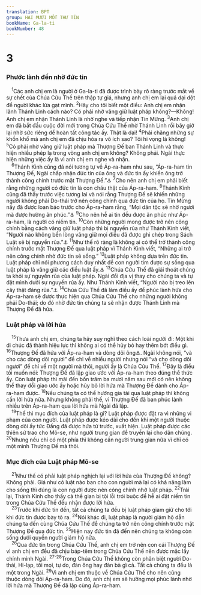```yaml
---
translation: BPT
group: HAI MƯƠI MỐT THƯ TÍN
bookName: Ga-la-ti 
bookNumber: 48
---
```


<div class="title"><h1>3</h1><h3>Phước lành đến nhờ đức tin</h3></div>
<span class="verse ga_3_1"> <sup>1</sup>Các anh chị em là người ở Ga-la-ti đã được trình bày rõ ràng trước mắt về sự chết của Chúa Cứu Thế trên thập tự giá, nhưng anh chị em lại quá dại dột để người khác lừa gạt mình.</span>
<span class="verse ga_3_2"><sup>2</sup>Hãy cho tôi biết một điều: Anh chị em nhận lãnh Thánh Linh cách nào? Có phải nhờ vâng giữ luật pháp không?—Không! Anh chị em nhận Thánh Linh là nhờ nghe và tiếp nhận Tin Mừng.</span>
<span class="verse ga_3_3"><sup>3</sup>Anh chị em đã bắt đầu cuộc đời mới trong Chúa Cứu Thế nhờ Thánh Linh rồi bây giờ lại nhờ sức riêng để hoàn tất công tác ấy. Thật là dại!</span>
<span class="verse ga_3_4"><sup>4</sup>Phải chăng những sự khốn khổ mà anh chị em đã chịu hóa ra vô ích sao? Tôi hi vọng là không!</span>
<span class="verse ga_3_5"><sup>5</sup>Có phải nhờ vâng giữ luật pháp mà Thượng Đế ban Thánh Linh và thực hiện nhiều phép lạ trong vòng anh chị em không? Không phải. Ngài thực hiện những việc ấy là vì anh chị em nghe và nhận.<br/></span>
<span class="verse ga_3_6"> <sup>6</sup>Thánh Kinh cũng đã nói tương tự về Áp-ra-ham như sau, “Áp-ra-ham tin Thượng Đế, Ngài chấp nhận đức tin của ông và đức tin ấy khiến ông trở thành công chính trước mặt Thượng Đế.”<a data-toggle="tooltip" data-placement="bottom" title="Sáng 15:6.">⚓</a></span>
<span class="verse ga_3_7"><sup>7</sup>Cho nên anh chị em phải biết rằng những người có đức tin là con cháu thật của Áp-ra-ham.</span>
<span class="verse ga_3_8"><sup>8</sup>Thánh Kinh cũng đã thấy trước việc tương lai và nói rằng Thượng Đế sẽ khiến những người không phải Do-thái trở nên công chính qua đức tin của họ. Tin Mừng nầy đã được loan báo trước cho Áp-ra-ham rằng, “Mọi dân tộc sẽ nhờ ngươi mà được hưởng ân phúc.”<a data-toggle="tooltip" data-placement="bottom" title="Sáng 12:3.">⚓</a></span>
<span class="verse ga_3_9"><sup>9</sup>Cho nên hễ ai tin đều được ân phúc như Áp-ra-ham, là người có niềm tin.</span>
<span class="verse ga_3_10"><sup>10</sup>Còn những người mong được trở nên công chính bằng cách vâng giữ luật pháp thì bị nguyền rủa như Thánh Kinh viết, “Người nào không bền lòng vâng giữ mọi điều đã được ghi chép trong Sách Luật sẽ bị nguyền rủa.”<a data-toggle="tooltip" data-placement="bottom" title="Phục 27:16.">⚓</a></span>
<span class="verse ga_3_11"><sup>11</sup>Như thế rõ ràng là không ai có thể trở thành công chính trước mặt Thượng Đế qua luật pháp vì Thánh Kinh viết, “Những ai trở nên công chính nhờ đức tin sẽ sống.”</span>
<span class="verse ga_3_12"><sup>12</sup>Luật pháp không dựa trên đức tin. Luật pháp chỉ nói phương cách duy nhất để con người tìm được sự sống qua luật pháp là vâng giữ các điều luật ấy.<a data-toggle="tooltip" data-placement="bottom" title="Xem Lê-vi 18:5.">⚓</a></span>
<span class="verse ga_3_13"><sup>13</sup>Chúa Cứu Thế đã giải thoát chúng ta khỏi sự nguyền rủa của luật pháp. Ngài đổi địa vị thay cho chúng ta và tự đặt mình dưới sự nguyền rủa ấy. Như Thánh Kinh viết, “Người nào bị treo lên cây thật đáng rủa.”<a data-toggle="tooltip" data-placement="bottom" title="Phục 21:23.">⚓</a></span>
<span class="verse ga_3_14"><sup>14</sup>Chúa Cứu Thế đã làm điều ấy để phúc lành hứa cho Áp-ra-ham sẽ được thực hiện qua Chúa Cứu Thế cho những người không phải Do-thái; do đó nhờ đức tin chúng ta sẽ nhận được Thánh Linh mà Thượng Đế đã hứa.<br/></span>
<div class="title"><h3>Luật pháp và lời hứa</h3></div>
<span class="verse ga_3_15"> <sup>15</sup>Thưa anh chị em, chúng ta hãy suy nghĩ theo cách loài người đi: Một khi di chúc đã thành hiệu lực thì không ai có thể hủy bỏ hay thêm bớt điều gì.</span>
<span class="verse ga_3_16"><sup>16</sup>Thượng Đế đã hứa với Áp-ra-ham và dòng dõi ông<a data-toggle="tooltip" data-placement="bottom" title="Nguyên văn, “hạt giống,” cũng có nghĩa là “gia đình.” Trong trường hợp ấy thì từ nầy có nghĩa một gia đình của Thượng Đế trong Chúa Cứu Thế.">⚓</a>. Ngài không nói, “và cho các dòng dõi ngươi” để chỉ về nhiều người nhưng nói “và cho dòng dõi ngươi” để chỉ về một người mà thôi, người ấy là Chúa Cứu Thế.</span>
<span class="verse ga_3_17"><sup>17</sup>Đây là điều tôi muốn nói: Thượng Đế đã lập giao ước với Áp-ra-ham theo đúng thể thức ấy. Còn luật pháp thì mãi đến bốn trăm ba mươi năm sau mới có nên không thể thay đổi giao ước ấy hoặc hủy bỏ lời hứa mà Thượng Đế dành cho Áp-ra-ham được.</span>
<span class="verse ga_3_18"><sup>18</sup>Nếu chúng ta có thể hưởng gia tài qua luật pháp thì không cần lời hứa nữa. Nhưng không phải thế, vì Thượng Đế đã ban phúc lành nhiều trên Áp-ra-ham qua lời hứa mà Ngài đã lập.<br/></span>
<span class="verse ga_3_19"> <sup>19</sup>Thế thì mục đích của luật pháp là gì? Luật pháp được đặt ra vì những vi phạm của con người. Luật pháp được kéo dài cho đến khi một người thuộc dòng dõi ấy tức Đấng đã được hứa từ trước, xuất hiện. Luật pháp được các thiên sứ trao cho Mô-se, như người trung gian để truyền lại cho dân chúng.</span>
<span class="verse ga_3_20"><sup>20</sup>Nhưng nếu chỉ có một phía thì không cần người trung gian nữa vì chỉ có một mình Thượng Đế mà thôi.<br/></span>
<div class="title"><h3>Mục đích của Luật pháp Mô-se</h3></div>
<span class="verse ga_3_21"> <sup>21</sup>Như thế có phải luật pháp nghịch lại với lời hứa của Thượng Đế không? Không phải. Giá như có luật nào ban cho con người mà lại có khả năng làm cho sống thì đúng là con người được nên công chính nhờ luật pháp.</span>
<span class="verse ga_3_22"><sup>22</sup>Trái lại, Thánh Kinh cho thấy cả thế gian bị tội lỗi trói buộc để hễ ai đặt niềm tin trong Chúa Cứu Thế đều nhận được lời hứa.<br/></span>
<span class="verse ga_3_23"> <sup>23</sup>Trước khi đức tin đến, tất cả chúng ta đều bị luật pháp giam giữ cho tới khi đức tin được bày tỏ ra.</span>
<span class="verse ga_3_24"><sup>24</sup>Nói khác đi, luật pháp là người giám hộ dẫn chúng ta đến cùng Chúa Cứu Thế để chúng ta trở nên công chính trước mặt Thượng Đế qua đức tin.</span>
<span class="verse ga_3_25"><sup>25</sup>Hiện nay đức tin đã đến nên chúng ta không còn sống dưới quyền người giám hộ nữa.<br/></span>
<span class="verse ga_3_26"> <sup>26</sup>Qua đức tin trong Chúa Cứu Thế, anh chị em trở nên con cái Thượng Đế vì anh chị em đều đã chịu báp-têm trong Chúa Cứu Thế nên được mặc lấy chính mình Ngài.</span>
<span class="verse ga_3_27 ga_3_28"><sup>27-28</sup>Trong Chúa Cứu Thế không còn phân biệt người Do-thái, Hi-lạp, tôi mọi, tự do, đàn ông hay đàn bà gì cả. Tất cả chúng ta đều là một trong Ngài.</span>
<span class="verse ga_3_29"><sup>29</sup>Vì anh chị em thuộc về Chúa Cứu Thế cho nên cũng thuộc dòng dõi Áp-ra-ham. Do đó, anh chị em sẽ hưởng mọi phúc lành nhờ lời hứa mà Thượng Đế đã lập cùng Áp-ra-ham.<br/></span>
